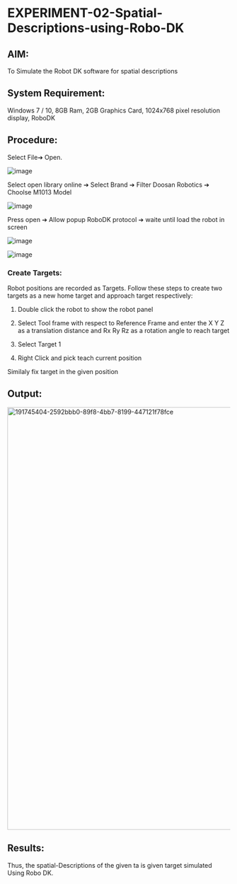 # EXPERIMENT-02-Spatial-Descriptions-using-Robo-DK
## AIM:
To Simulate the Robot DK software for spatial descriptions

## System Requirement:
Windows 7 / 10, 8GB Ram, 2GB Graphics Card, 1024x768 pixel resolution display, RoboDK

## Procedure:
Select File➔ Open.

![image](https://user-images.githubusercontent.com/113594316/190379141-f3c33120-246f-4bf2-9ff1-9788867b9e78.png)

Select open library online ➔ Select Brand ➔ Filter Doosan Robotics ➔ Choolse M1013 Model

![image](https://user-images.githubusercontent.com/113594316/190379488-e53f2fd4-e085-4052-9df4-ca4f6c9635e8.png)

Press open ➔ Allow popup RoboDK protocol ➔ waite until load the robot in screen

![image](https://user-images.githubusercontent.com/113594316/190380188-461db19c-e6b1-410e-b3b1-4e3876b55681.png)

![image](https://user-images.githubusercontent.com/113594316/190380630-87df0e9c-87e4-49cf-8ac2-1fb2e9cbfd2b.png)

### Create Targets:

Robot positions are recorded as Targets. Follow these steps to create two targets as a new home target and approach target respectively:

1. Double click the robot to show the robot panel

2. Select Tool frame with respect to Reference Frame and enter the X Y Z as a translation distance and Rx Ry Rz as a rotation angle to reach target

3. Select Target 1

4. Right Click and pick teach current position

Similaly fix target in the given position 

## Output:
<img width="956" alt="191745404-2592bbb0-89f8-4bb7-8199-447121f78fce" src="https://user-images.githubusercontent.com/93427186/191752320-e839c791-3a1e-44da-a7c9-071604325f69.png">

## Results:

Thus, the spatial-Descriptions of the given ta is given target simulated Using Robo DK. 
